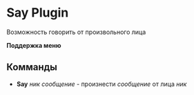 # Say Plugin #

Возможность говорить от произвольного лица

**Поддержка меню**

## Комманды ##

  * **Say** _ник_ _сообщение_ - произнести _сообщение_ от лица _ник_